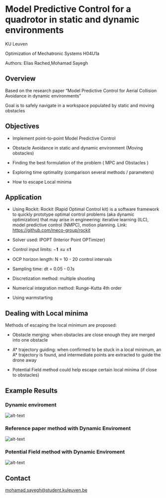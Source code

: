 # Model Predictive Control for a quadrotor in static and dynamic environments

KU Leuven

Optimization of Mechatronic Systems H04U1a

Authors: Elias Rached,Mohamad Sayegh

## Overview

Based on the research paper “Model Predictive Control for Aerial Collision Avoidance in dynamic environments”

Goal is to safely navigate in a workspace populated by static and moving obstacles

## Objectives

- Implement point-to-point Model Predictive Control

- Obstacle Avoidance in static and dynamic environment (Moving obstacles)

- Finding the best formulation of the problem ( MPC and Obstacles )

- Exploring time optimality (comparison several methods / parameters)

- How to escape Local minima

## Application 

- Using Rockit: Rockit (Rapid Optimal Control kit) is a software framework to quickly prototype optimal control problems (aka dynamic optimization) that may arise in     engineering: iterative learning (ILC), model predictive control (NMPC), motion planning. Link: https://github.com/meco-group/rockit 

- Solver used: IPOPT (Interior Point OPTimizer)

- Control input limits:      −𝟏 ≤𝑢 ≤𝟏

- OCP horizon length: N = 10 - 20 control intervals

- Sampling time: dt = 0.05 - 0.1s

- Discretization method: multiple shooting 

- Numerical integration method: Runge-Kutta 4th order

- Using warmstarting

## Dealing with Local minima 

Methods of escaping the local minimum are proposed:

- Obstacle merging: when obstacles are close enough they are merged into one obstacle

- A* trajectory guiding: when confirmed to be stuck in a local minimum, an A* trajectory is found, and intermediate points are extracted to guide the drone away

- Potential Field method could help escape certain local minima (if close to obstacles)

## Example Results

### Dynamic enviroment

![alt-text](https://github.com/MohamadSayegh/MPC_Quadrotor/blob/main/dynamic%20enciroment.gif)

### Reference paper method with Dynamic Enviroment

![alt-text](https://github.com/MohamadSayegh/MPC_Quadrotor/blob/main/dynamic%20enciroment.gif)

### Potential Field method with Dynamic Enviroment

![alt-text](https://github.com/MohamadSayegh/MPC_Quadrotor/blob/main/dynamic%20enciroment.gif)


## Contact

mohamad.sayegh@student.kuleuven.be







